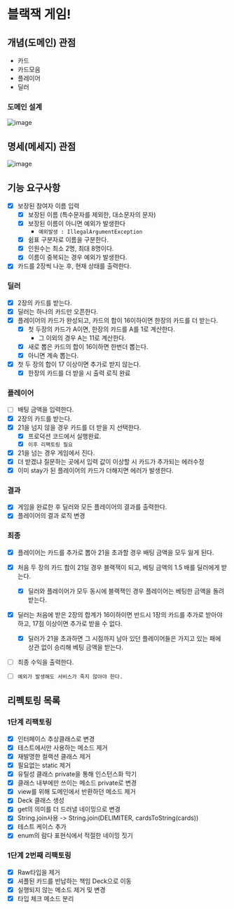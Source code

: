 # 블랙잭 게임!

## 개념(도메인) 관점

- 카드
- 카드모음
- 플레이어
- 딜러

### 도메인 설계

![image](https://user-images.githubusercontent.com/48986787/109641715-603ebd00-7b95-11eb-9f53-467024e8ab28.png)

## 명세(메세지) 관점

![image](https://user-images.githubusercontent.com/48986787/109643272-5453fa80-7b97-11eb-962c-b6d1d657dec5.png)

## 기능 요구사항

- [x] 보장된 참여자 이름 입력
    - [x] 보장된 이름 (특수문자를 제외한, 대소문자의 문자)
    - [x] 보장된 이름이 아니면 예외가 발생한다
        - `예외발생 : IllegalArgumentException`
    - [x] 쉼표 구분자로 이름을 구분한다.
    - [x] 인원수는 최소 2명, 최대 8명이다.
    - [x] 이름이 중복되는 경우 예외가 발생한다.
- [x] 카드를 2장씩 나눈 후, 현재 상태를 출력한다.

### 딜러

- [x] 2장의 카드를 받는다.
- [x] 딜러는 하나의 카드만 오픈한다.
- [x] 플레이어의 카드가 완성되고, 카드의 합이 16이하이면 한장의 카드를 더 받는다.
    - [x] 첫 두장의 카드가 A이면, 한장의 카드를 A를 1로 계산한다.
        - 그 이외의 경우 A는 11로 계산한다.
    - [x] 새로 뽑은 카드의 합이 16이하면 한번더 뽑는다.
    - [x] 아니면 계속 뽑는다.
- [x] 첫 두 장의 합이 17 이상이면 추가로 받지 않는다.
    -[x] 한장의 카드를 더 받을 시 출력 로직 완료

### 플레이어

- [ ] 배팅 금액을 입력한다.
- [x] 2장의 카드를 받는다.
- [x] 21을 넘지 않을 경우 카드를 더 받을 지 선택한다.
    - [x] 프로덕션 코드에서 실행완료.
    -  [x] `이후 리팩토링 필요`
- [x] 21을 넘는 경우 게임에서 진다.
- [x] 더 받겠냐 질문하는 곳에서 입력 값이 이상할 시 카드가 추가되는 에러수정
- [x] 이미 stay가 된 플레이어의 카드가 더해지면 에러가 발생한다.

### 결과

- [x] 게임을 완료한 후 딜러와 모든 플레이어의 결과를 출력한다.
- [x] 플레이어의 결과 로직 변경

### 최종 
- [x] 플레이어는 카드를 추가로 뽑아 21을 초과할 경우 배팅 금액을 모두 잃게 된다.

- [x] 처음 두 장의 카드 합이 21일 경우 블랙잭이 되고, 베팅 금액의 1.5 배를 딜러에게 받는다.
  - [x] 딜러와 플레이어가 모두 동시에 블랙잭인 경우 플레이어는 베팅한 금액을 돌려받는다.

- [x] 딜러는 처음에 받은 2장의 합계가 16이하이면 반드시 1장의 카드를 추가로 받아야 하고, 17점 이상이면 추가로 받을 수 없다. 
  - [x] 딜러가 21을 초과하면 그 시점까지 남아 있던 플레이어들은 가지고 있는 패에 상관 없이 승리해 베팅 금액을 받는다.
- [ ] 최종 수익을 출력한다.

- [ ] `예외가 발생해도 서비스가 죽지 않아야 한다.`

## 리펙토링 목록

### 1단계 리팩토링

- [x] 인터페이스 추상클래스로 변경
- [x] 테스트에서만 사용하는 메소드 제거
- [x] 재발명한 컬랙션 클래스 제거
- [x] 필요없는 static 제거
- [x] 유틸성 클래스 private을 통해 인스턴스화 막기
- [x] 클래스 내부에만 쓰이는 메소드 private로 변경
- [x] view를 위해 도메인에서 반환하던 메소드 제거
- [x] Deck 클래스 생성
- [x] get의 의미를 더 드러낼 네이밍으로 변경
- [x] String.join사용 -> String.join(DELIMITER, cardsToString(cards))
- [x] 테스트 케이스 추가
- [x] enum의 람다 표현식에서 적절한 네이밍 짓기

### 1단계 2번째 리팩토링

- [x] Raw타입을 제거
- [x] 셔플된 카드를 반납하는 책임 Deck으로 이동
- [x] 실행되지 않는 메소드 제거 및 변경
- [x] 타입 체크 메소드 분리